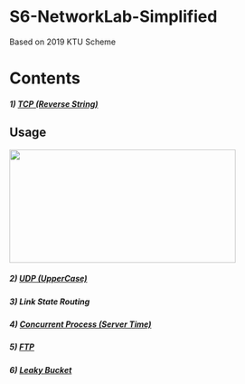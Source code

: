 # S6-NetworkLab-Simplified
Based on 2019 KTU Scheme

# Contents

##### 1) [TCP (Reverse String)](/1.%20TCP%20(Reverse%20String))
## Usage
<img src="[https://cloud.githubusercontent.com/assets/yourgif.gif](https://github.com/ShunKaidou/S6-NetworkLab-Simplified/assets/81925773/d97ea128-0f77-4f3b-8860-fc0210e7eafd)" width="400" height="200">



##### 2) [UDP (UpperCase)](/2.%20UDP%20(UpperCase))

##### 3) Link State Routing

##### 4) [Concurrent Process (Server Time)](/4.%20Concurrent%20Process%20(Server%20Time))

##### 5) [FTP](/5.%20FTP)

##### 6) [Leaky Bucket](/6.%20Leaky%20Bucket)
